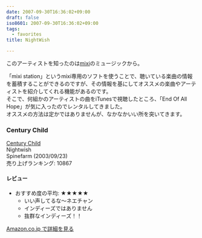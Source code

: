 ```yaml
---
date: 2007-09-30T16:36:02+09:00
draft: false
iso8601: 2007-09-30T16:36:02+09:00
tags:
  - favorites
title: NightWish

---
```


このアーティストを知ったのは[mixi](https://mixi.jp/)のミュージックから。

「mixi station」というmixi専用のソフトを使うことで、聴いている楽曲の情報を蓄積することができるのですが、その情報を基にしてオススメの楽曲やアーティストを紹介してくれる機能があるのです。  
そこで、何組かのアーティストの曲をiTunesで視聴したところ、「End Of All Hope」が気に入ったのでレンタルしてきました。  
オススメの方法は定かではありませんが、なかなかいい所を突いてきます。

### Century Child

[Century Child](http://www.amazon.co.jp/exec/obidos/ASIN/B0000C506H/nqounet-22/ref=nosim/)  
Nightwish  
Spinefarm (2003/09/23)  
売り上げランキング: 10867  

#### レビュー

- おすすめ度の平均: ★★★★★  
  - いい声してるな〜ネエチャン  
  - インディーズではありません  
  - 抜群なインディーズ！！

[Amazon.co.jp で詳細を見る](http://www.amazon.co.jp/exec/obidos/ASIN/B0000C506H/nqounet-22/ref=nosim/)
